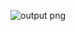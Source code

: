![output png](https://user-images.githubusercontent.com/97614700/218049030-ab851b0e-e7df-4f45-b07d-2a4d73daaaf7.png)
